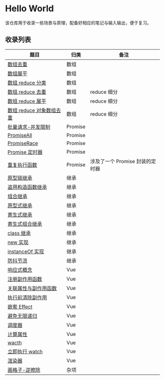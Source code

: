 # Hello World

该仓库用于收录一些场景与原理，配备好相应的笔记与输入输出，便于复习。

## 收录列表

| 题目                                                                                    | 归类    | 备注                            |
| --------------------------------------------------------------------------------------- | ------- | ------------------------------- |
| [数组去重](JavaScript/Array-case/de-duplicate.js)                                       | 数组    |                                 |
| [数组展平](JavaScript/Array-case/flat.js)                                               | 数组    |                                 |
| [数组 reduce 分类](JavaScript/Array-case/reduce-case/classify.js)                       | 数组    |                                 |
| [数组 reduce 去重](JavaScript/Array-case/reduce-case/de-duplicate.js)                   | 数组    | reduce 细分                     |
| [数组 reduce 展平](JavaScript/Array-case/reduce-case/flat.js)                           | 数组    | reduce 细分                     |
| [数组 reduce 对象数组去重](JavaScript/Array-case/reduce-case/objectArr-de-duplicate.js) | 数组    | reduce 细分                     |
| [批量请求-并发限制](JavaScript/Promise-case/multiRequest.js)                            | Promise |                                 |
| [PromiseAll](JavaScript/Promise-case/PromiseAll.js)                                     | Promise |                                 |
| [PromiseRace](JavaScript/Promise-case/PromiseRace.js)                                   | Promise |                                 |
| [Promise 定时器](JavaScript/Promise-case/timeoutControl.js)                             | Promise |                                 |
| [重复执行函数](JavaScript/Promise-case/repeatFn.js)                                     | Promise | 涉及了一个 Promise 封装的定时器 |
| [原型链继承](JavaScript/Inheritance/01-prototype.js)                                    | 继承    |                                 |
| [盗用构造函数继承](JavaScript/Inheritance/02-stealing.js)                               | 继承    |                                 |
| [组合继承](JavaScript/Inheritance/03-combination.js)                                    | 继承    |                                 |
| [原型式继承](JavaScript/Inheritance/04-prototypal.js)                                   | 继承    |                                 |
| [寄生式继承](JavaScript/Inheritance/05-parasitic.js)                                    | 继承    |                                 |
| [寄生式组合继承](JavaScript/Inheritance/06-parasiticAndCombination.js)                  | 继承    |                                 |
| [class 继承](JavaScript/Inheritance/07-class.js)                                        | 继承    |                                 |
| [new 实现](JavaScript/Inheritance/08-new.js)                                            | 继承    |                                 |
| [instanceOf 实现](JavaScript/Inheritance/09-instancof.js)                               | 继承    |                                 |
| [防抖节流](JavaScript/debounce-throttle/main.js)                                        | 继承    |                                 |
| [响应式概念](Vue/reactive/01-reactive-basic-concept/main.js)                            | Vue     |                                 |
| [注册副作用函数](Vue/reactive/02-effectFn-wrapper/main.js)                              | Vue     |                                 |
| [关联属性与副作用函数](Vue/reactive/03-bind-key-with-effectFn/main.js)                  | Vue     |                                 |
| [执行前清除副作用](Vue/reactive/04-cleanup-before-run/main.js)                          | Vue     |                                 |
| [嵌套 Effect](Vue/reactive/05-nest-effect/main.js)                                      | Vue     |                                 |
| [避免无限递归](Vue/reactive/06-avoid-infinite-recursion/main.js)                        | Vue     |                                 |
| [调度器](Vue/reactive/07-schedule/main.js)                                              | Vue     |                                 |
| [计算属性](Vue/computed/main.js)                                                        | Vue     |                                 |
| [wacth](Vue/watch/base-watch/main.js)                                                   | Vue     |                                 |
| [立即执行 watch](Vue/watch/immediate-watch/main.js)                                     | Vue     |                                 |
| [渲染器](Vue/renderer/01-base-renderer-case/main.js)                                    | Vue     |                                 |
| [画格子-逆擦除](FunCase/paint%26clean/paint%26clean.html)                               | 杂项    |                                 |
